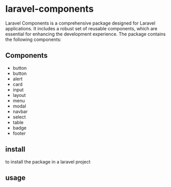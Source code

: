 # laravel-components
Laravel Components is a comprehensive package designed for Laravel applications. It includes a robust set of reusable components, which are essential for enhancing the development experience. The package contains the following components:
## Components
- button
- button
- alert
- card
- input
- layout
- menu
- modal
- navbar
- select
- table
- badge
- footer 

## install
to install the package in a laravel project
## usage
